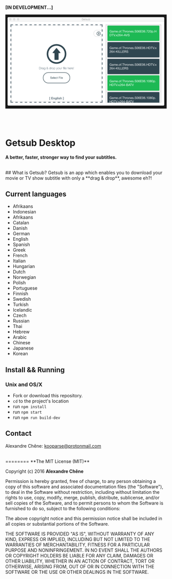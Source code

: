 **[IN DEVELOPMENT...]**

![preview](https://github.com/kooparse/getsub-desktop/blob/master/assets/images/preview.png?raw=true)

<br><br>

# Getsub Desktop
**A better, faster, stronger way to find your subtitles.**

<br>
## What is Getsub?
Getsub is an app which enables you to download your movie or TV show subtitle with only a **drag & drop**, awesome eh?!

## Current languages

 - Afrikaans
 - Indonesian
 - Afrikaans
 - Catalan
 - Danish
 - German
 - English
 - Spanish
 - Greek
 - French
 - Italian
 - Hungarian
 - Dutch
 - Norwegian
 - Polish
 - Portuguese
 - Finnish
 - Swedish
 - Turkish
 - Icelandic
 - Czech
 - Russian
 - Thai
 - Hebrew
 - Arabic
 - Chinese
 - Japanese
 - Korean


 ## Install && Running
### Unix and OS/X
- Fork or download this repository.
- `cd` to the project's location
- run `npm install`
- run `npm start`
- run `npm run build-dev`


## Contact
Alexandre Chêne: kooparse@protonmail.com

<br>
========
**The MIT License (MIT)**

Copyright (c) 2016 **Alexandre Chêne**

Permission is hereby granted, free of charge, to any person obtaining a copy
of this software and associated documentation files (the "Software"), to deal
in the Software without restriction, including without limitation the rights
to use, copy, modify, merge, publish, distribute, sublicense, and/or sell
copies of the Software, and to permit persons to whom the Software is
furnished to do so, subject to the following conditions:

The above copyright notice and this permission notice shall be included in all
copies or substantial portions of the Software.

THE SOFTWARE IS PROVIDED "AS IS", WITHOUT WARRANTY OF ANY KIND, EXPRESS OR
IMPLIED, INCLUDING BUT NOT LIMITED TO THE WARRANTIES OF MERCHANTABILITY,
FITNESS FOR A PARTICULAR PURPOSE AND NONINFRINGEMENT. IN NO EVENT SHALL THE
AUTHORS OR COPYRIGHT HOLDERS BE LIABLE FOR ANY CLAIM, DAMAGES OR OTHER
LIABILITY, WHETHER IN AN ACTION OF CONTRACT, TORT OR OTHERWISE, ARISING FROM,
OUT OF OR IN CONNECTION WITH THE SOFTWARE OR THE USE OR OTHER DEALINGS IN THE
SOFTWARE.
